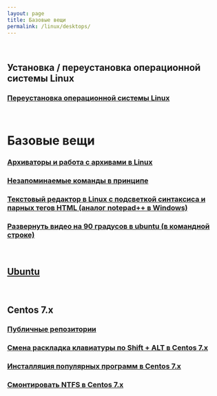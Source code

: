 ```yaml
---
layout: page
title: Базовые вещи
permalink: /linux/desktops/
---
```



<br/>

## Установка / переустановка операционной системы Linux

### [Переустановка операционной системы Linux](/linux/desktops/install/)

<br/>

# Базовые вещи


### [Архиваторы и работа с архивами в Linux](/linux/desktops/archives/)

### [Незапоминаемые команды в принципе](/linux/desktops/commands/)

### [Текстовый редактор в Linux с подсветкой синтаксиса и парных тегов HTML (аналог notepad++ в Windows)](/linux/desktops/code/editors/)

### [Развернуть видео на 90 градусов в ubuntu (в командной строке)](/linux/desktops/editors/)


<br/>

## [Ubuntu](/linux/desktops/ubuntu/)




<br/>

## Centos 7.x

### [Публичные репозитории](/linux/desktops/centos/7/repos/)

### [Смена раскладка клавиатуры по Shift + ALT в Centos 7.x](/linux/desktops/centos/7/keyboard-switch-by-shift-and-alt/)

### [Инсталляция популярных программ в Centos 7.x](/linux/desktops/centos/7/install-popular-programms/)

### [Смонтировать NTFS в Centos 7.x](/linux/desktops/centos/7/mount-ntfs/)
